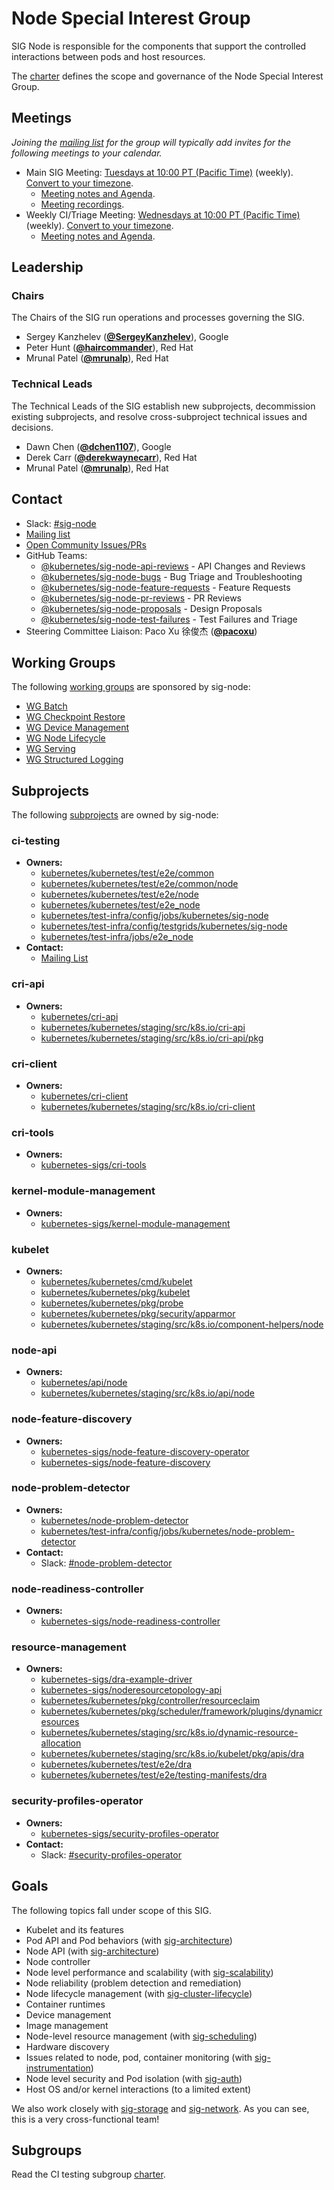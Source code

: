<!---
This is an autogenerated file!

Please do not edit this file directly, but instead make changes to the
sigs.yaml file in the project root.

To understand how this file is generated, see https://git.k8s.io/community/generator/README.md
--->
# Node Special Interest Group

SIG Node is responsible for the components that support the controlled interactions between pods and host resources.

The [charter](charter.md) defines the scope and governance of the Node Special Interest Group.

## Meetings
*Joining the [mailing list](https://groups.google.com/a/kubernetes.io/g/sig-node) for the group will typically add invites for the following meetings to your calendar.*
* Main SIG Meeting: [Tuesdays at 10:00 PT (Pacific Time)](https://zoom.us/j/4799874685) (weekly). [Convert to your timezone](http://www.thetimezoneconverter.com/?t=10%3A00&tz=PT%20%28Pacific%20Time%29).
  * [Meeting notes and Agenda](https://docs.google.com/document/d/1Ne57gvidMEWXR70OxxnRkYquAoMpt56o75oZtg-OeBg/edit?usp=sharing).
  * [Meeting recordings](https://www.youtube.com/playlist?list=PL69nYSiGNLP1wJPj5DYWXjiArF-MJ5fNG).
* Weekly CI/Triage Meeting: [Wednesdays at 10:00 PT (Pacific Time)](https://zoom.us/j/93387714284?pwd=NHNpT2xtOGtwNnVQZ1JXdkNlQ1RMQT09) (weekly). [Convert to your timezone](http://www.thetimezoneconverter.com/?t=10%3A00&tz=PT%20%28Pacific%20Time%29).
  * [Meeting notes and Agenda](https://docs.google.com/document/d/1fb-ugvgdSVIkkuJ388_nhp2pBTy_4HEVg5848Xy7n5U/edit).

## Leadership

### Chairs
The Chairs of the SIG run operations and processes governing the SIG.

* Sergey Kanzhelev (**[@SergeyKanzhelev](https://github.com/SergeyKanzhelev)**), Google
* Peter Hunt (**[@haircommander](https://github.com/haircommander)**), Red Hat
* Mrunal Patel (**[@mrunalp](https://github.com/mrunalp)**), Red Hat

### Technical Leads
The Technical Leads of the SIG establish new subprojects, decommission existing
subprojects, and resolve cross-subproject technical issues and decisions.

* Dawn Chen (**[@dchen1107](https://github.com/dchen1107)**), Google
* Derek Carr (**[@derekwaynecarr](https://github.com/derekwaynecarr)**), Red Hat
* Mrunal Patel (**[@mrunalp](https://github.com/mrunalp)**), Red Hat

## Contact
- Slack: [#sig-node](https://kubernetes.slack.com/messages/sig-node)
- [Mailing list](https://groups.google.com/a/kubernetes.io/g/sig-node)
- [Open Community Issues/PRs](https://github.com/kubernetes/community/labels/sig%2Fnode)
- GitHub Teams:
    - [@kubernetes/sig-node-api-reviews](https://github.com/orgs/kubernetes/teams/sig-node-api-reviews) - API Changes and Reviews
    - [@kubernetes/sig-node-bugs](https://github.com/orgs/kubernetes/teams/sig-node-bugs) - Bug Triage and Troubleshooting
    - [@kubernetes/sig-node-feature-requests](https://github.com/orgs/kubernetes/teams/sig-node-feature-requests) - Feature Requests
    - [@kubernetes/sig-node-pr-reviews](https://github.com/orgs/kubernetes/teams/sig-node-pr-reviews) - PR Reviews
    - [@kubernetes/sig-node-proposals](https://github.com/orgs/kubernetes/teams/sig-node-proposals) - Design Proposals
    - [@kubernetes/sig-node-test-failures](https://github.com/orgs/kubernetes/teams/sig-node-test-failures) - Test Failures and Triage
- Steering Committee Liaison: Paco Xu 徐俊杰 (**[@pacoxu](https://github.com/pacoxu)**)

## Working Groups

The following [working groups][working-group-definition] are sponsored by sig-node:
* [WG Batch](/wg-batch)
* [WG Checkpoint Restore](/wg-checkpoint-restore)
* [WG Device Management](/wg-device-management)
* [WG Node Lifecycle](/wg-node-lifecycle)
* [WG Serving](/wg-serving)
* [WG Structured Logging](/wg-structured-logging)


## Subprojects

The following [subprojects][subproject-definition] are owned by sig-node:
### ci-testing
- **Owners:**
  - [kubernetes/kubernetes/test/e2e/common](https://github.com/kubernetes/kubernetes/blob/master/test/e2e/common/OWNERS)
  - [kubernetes/kubernetes/test/e2e/common/node](https://github.com/kubernetes/kubernetes/blob/master/test/e2e/common/node/OWNERS)
  - [kubernetes/kubernetes/test/e2e/node](https://github.com/kubernetes/kubernetes/blob/master/test/e2e/node/OWNERS)
  - [kubernetes/kubernetes/test/e2e_node](https://github.com/kubernetes/kubernetes/blob/master/test/e2e_node/OWNERS)
  - [kubernetes/test-infra/config/jobs/kubernetes/sig-node](https://github.com/kubernetes/test-infra/blob/master/config/jobs/kubernetes/sig-node/OWNERS)
  - [kubernetes/test-infra/config/testgrids/kubernetes/sig-node](https://github.com/kubernetes/test-infra/blob/master/config/testgrids/kubernetes/sig-node/OWNERS)
  - [kubernetes/test-infra/jobs/e2e_node](https://github.com/kubernetes/test-infra/blob/master/jobs/e2e_node/OWNERS)
- **Contact:**
  - [Mailing List](https://groups.google.com/a/kubernetes.io/g/sig-node-ci)
### cri-api
- **Owners:**
  - [kubernetes/cri-api](https://github.com/kubernetes/cri-api/blob/master/OWNERS)
  - [kubernetes/kubernetes/staging/src/k8s.io/cri-api](https://github.com/kubernetes/kubernetes/blob/master/staging/src/k8s.io/cri-api/OWNERS)
  - [kubernetes/kubernetes/staging/src/k8s.io/cri-api/pkg](https://github.com/kubernetes/kubernetes/blob/master/staging/src/k8s.io/cri-api/pkg/OWNERS)
### cri-client
- **Owners:**
  - [kubernetes/cri-client](https://github.com/kubernetes/cri-client/blob/master/OWNERS)
  - [kubernetes/kubernetes/staging/src/k8s.io/cri-client](https://github.com/kubernetes/kubernetes/blob/master/staging/src/k8s.io/cri-client/OWNERS)
### cri-tools
- **Owners:**
  - [kubernetes-sigs/cri-tools](https://github.com/kubernetes-sigs/cri-tools/blob/master/OWNERS)
### kernel-module-management
- **Owners:**
  - [kubernetes-sigs/kernel-module-management](https://github.com/kubernetes-sigs/kernel-module-management/blob/main/OWNERS)
### kubelet
- **Owners:**
  - [kubernetes/kubernetes/cmd/kubelet](https://github.com/kubernetes/kubernetes/blob/master/cmd/kubelet/OWNERS)
  - [kubernetes/kubernetes/pkg/kubelet](https://github.com/kubernetes/kubernetes/blob/master/pkg/kubelet/OWNERS)
  - [kubernetes/kubernetes/pkg/probe](https://github.com/kubernetes/kubernetes/blob/master/pkg/probe/OWNERS)
  - [kubernetes/kubernetes/pkg/security/apparmor](https://github.com/kubernetes/kubernetes/blob/master/pkg/security/apparmor/OWNERS)
  - [kubernetes/kubernetes/staging/src/k8s.io/component-helpers/node](https://github.com/kubernetes/kubernetes/blob/master/staging/src/k8s.io/component-helpers/node/OWNERS)
### node-api
- **Owners:**
  - [kubernetes/api/node](https://github.com/kubernetes/api/blob/master/node/OWNERS)
  - [kubernetes/kubernetes/staging/src/k8s.io/api/node](https://github.com/kubernetes/kubernetes/blob/master/staging/src/k8s.io/api/node/OWNERS)
### node-feature-discovery
- **Owners:**
  - [kubernetes-sigs/node-feature-discovery-operator](https://github.com/kubernetes-sigs/node-feature-discovery-operator/blob/master/OWNERS)
  - [kubernetes-sigs/node-feature-discovery](https://github.com/kubernetes-sigs/node-feature-discovery/blob/master/OWNERS)
### node-problem-detector
- **Owners:**
  - [kubernetes/node-problem-detector](https://github.com/kubernetes/node-problem-detector/blob/master/OWNERS)
  - [kubernetes/test-infra/config/jobs/kubernetes/node-problem-detector](https://github.com/kubernetes/test-infra/blob/master/config/jobs/kubernetes/node-problem-detector/OWNERS)
- **Contact:**
  - Slack: [#node-problem-detector](https://kubernetes.slack.com/messages/node-problem-detector)
### node-readiness-controller
- **Owners:**
  - [kubernetes-sigs/node-readiness-controller](https://github.com/kubernetes-sigs/node-readiness-controller/blob/main/OWNERS)
### resource-management
- **Owners:**
  - [kubernetes-sigs/dra-example-driver](https://github.com/kubernetes-sigs/dra-example-driver/blob/main/OWNERS)
  - [kubernetes-sigs/noderesourcetopology-api](https://github.com/kubernetes-sigs/noderesourcetopology-api/blob/main/OWNERS)
  - [kubernetes/kubernetes/pkg/controller/resourceclaim](https://github.com/kubernetes/kubernetes/blob/master/pkg/controller/resourceclaim/OWNERS)
  - [kubernetes/kubernetes/pkg/scheduler/framework/plugins/dynamicresources](https://github.com/kubernetes/kubernetes/blob/master/pkg/scheduler/framework/plugins/dynamicresources/OWNERS)
  - [kubernetes/kubernetes/staging/src/k8s.io/dynamic-resource-allocation](https://github.com/kubernetes/kubernetes/blob/master/staging/src/k8s.io/dynamic-resource-allocation/OWNERS)
  - [kubernetes/kubernetes/staging/src/k8s.io/kubelet/pkg/apis/dra](https://github.com/kubernetes/kubernetes/blob/master/staging/src/k8s.io/kubelet/pkg/apis/dra/OWNERS)
  - [kubernetes/kubernetes/test/e2e/dra](https://github.com/kubernetes/kubernetes/blob/master/test/e2e/dra/OWNERS)
  - [kubernetes/kubernetes/test/e2e/testing-manifests/dra](https://github.com/kubernetes/kubernetes/blob/master/test/e2e/testing-manifests/dra/OWNERS)
### security-profiles-operator
- **Owners:**
  - [kubernetes-sigs/security-profiles-operator](https://github.com/kubernetes-sigs/security-profiles-operator/blob/main/OWNERS)
- **Contact:**
  - Slack: [#security-profiles-operator](https://kubernetes.slack.com/messages/security-profiles-operator)

[subproject-definition]: https://github.com/kubernetes/community/blob/master/governance.md#subprojects
[working-group-definition]: https://github.com/kubernetes/community/blob/master/governance.md#working-groups
<!-- BEGIN CUSTOM CONTENT -->
## Goals

The following topics fall under scope of this SIG.

* Kubelet and its features
* Pod API and Pod behaviors (with [sig-architecture](../sig-architecture))
* Node API (with [sig-architecture](../sig-architecture))
* Node controller
* Node level performance and scalability (with [sig-scalability](../sig-scalability))
* Node reliability (problem detection and remediation)
* Node lifecycle management (with [sig-cluster-lifecycle](../sig-cluster-lifecycle))
* Container runtimes
* Device management
* Image management
* Node-level resource management (with [sig-scheduling](../sig-scheduling))
* Hardware discovery
* Issues related to node, pod, container monitoring (with [sig-instrumentation](../sig-instrumentation))
* Node level security and Pod isolation (with [sig-auth](../sig-auth))
* Host OS and/or kernel interactions (to a limited extent)

We also work closely with [sig-storage](../sig-storage) and [sig-network](../sig-network). As you can see, this is a very cross-functional team!

## Subgroups

Read the CI testing subgroup [charter](sig-node-ci-testing-group-charter.md).

<!-- END CUSTOM CONTENT -->
